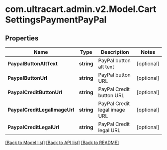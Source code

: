
# com.ultracart.admin.v2.Model.CartSettingsPaymentPayPal

## Properties

Name | Type | Description | Notes
------------ | ------------- | ------------- | -------------
**PaypalButtonAltText** | **string** | PayPal button alt text | [optional] 
**PaypalButtonUrl** | **string** | PayPal button URL | [optional] 
**PaypalCreditButtonUrl** | **string** | PayPal Credit button URL | [optional] 
**PaypalCreditLegalImageUrl** | **string** | PayPal Credit legal image URL | [optional] 
**PaypalCreditLegalUrl** | **string** | PayPal Credit legal URL | [optional] 

[[Back to Model list]](../README.md#documentation-for-models)
[[Back to API list]](../README.md#documentation-for-api-endpoints)
[[Back to README]](../README.md)

